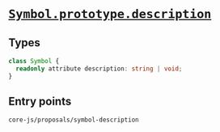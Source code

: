 # [`Symbol.prototype.description`](https://github.com/tc39/proposal-Symbol-description)

## Types

```ts
class Symbol {
  readonly attribute description: string | void;
}
```

## Entry points



```
core-js/proposals/symbol-description
```
